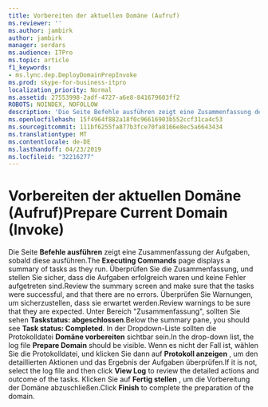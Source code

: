 ```yaml
---
title: Vorbereiten der aktuellen Domäne (Aufruf)
ms.reviewer: ''
ms.author: jambirk
author: jambirk
manager: serdars
ms.audience: ITPro
ms.topic: article
f1_keywords:
- ms.lync.dep.DeployDomainPrepInvoke
ms.prod: skype-for-business-itpro
localization_priority: Normal
ms.assetid: 27553998-2adf-4727-a6e8-841679603ff2
ROBOTS: NOINDEX, NOFOLLOW
description: 'Die Seite Befehle ausführen zeigt eine Zusammenfassung der Aufgaben, sobald diese ausführen. Überprüfen Sie die Zusammenfassung, und stellen Sie sicher, dass die Aufgaben erfolgreich waren und keine Fehler aufgetreten sind. Überprüfen Sie Warnungen, um sicherzustellen, dass sie erwartet werden. Unter Bereich "Zusammenfassung" sollten Sie sehen Aufgabenstatus: abgeschlossen. In der Dropdown-Liste sollten die Protokolldatei Domäne vorbereiten sichtbar sein. Wenn es nicht der Fall ist, wählen Sie die Protokolldatei, und klicken Sie dann auf Protokoll anzeigen, um den detaillierten Aktionen und das Ergebnis der Aufgaben zu überprüfen. Klicken Sie auf Fertig stellen, um die Vorbereitung der Domäne abzuschließen.'
ms.openlocfilehash: 15f4964f882a18f0c96616903b552ccf31ca4c53
ms.sourcegitcommit: 111bf6255fa877b3fce70fa8166e8ec5a6643434
ms.translationtype: MT
ms.contentlocale: de-DE
ms.lasthandoff: 04/23/2019
ms.locfileid: "32216277"
---
```

# <a name="prepare-current-domain-invoke"></a><span data-ttu-id="cfdcd-109">Vorbereiten der aktuellen Domäne (Aufruf)</span><span class="sxs-lookup"><span data-stu-id="cfdcd-109">Prepare Current Domain (Invoke)</span></span>
 
<span data-ttu-id="cfdcd-110">Die Seite **Befehle ausführen** zeigt eine Zusammenfassung der Aufgaben, sobald diese ausführen.</span><span class="sxs-lookup"><span data-stu-id="cfdcd-110">The **Executing Commands** page displays a summary of tasks as they run.</span></span> <span data-ttu-id="cfdcd-111">Überprüfen Sie die Zusammenfassung, und stellen Sie sicher, dass die Aufgaben erfolgreich waren und keine Fehler aufgetreten sind.</span><span class="sxs-lookup"><span data-stu-id="cfdcd-111">Review the summary screen and make sure that the tasks were successful, and that there are no errors.</span></span> <span data-ttu-id="cfdcd-112">Überprüfen Sie Warnungen, um sicherzustellen, dass sie erwartet werden.</span><span class="sxs-lookup"><span data-stu-id="cfdcd-112">Review warnings to be sure that they are expected.</span></span> <span data-ttu-id="cfdcd-113">Unter Bereich "Zusammenfassung", sollten Sie sehen **Taskstatus: abgeschlossen**.</span><span class="sxs-lookup"><span data-stu-id="cfdcd-113">Below the summary pane, you should see **Task status: Completed**.</span></span> <span data-ttu-id="cfdcd-114">In der Dropdown-Liste sollten die Protokolldatei **Domäne vorbereiten** sichtbar sein.</span><span class="sxs-lookup"><span data-stu-id="cfdcd-114">In the drop-down list, the log file **Prepare Domain** should be visible.</span></span> <span data-ttu-id="cfdcd-115">Wenn es nicht der Fall ist, wählen Sie die Protokolldatei, und klicken Sie dann auf **Protokoll anzeigen** , um den detaillierten Aktionen und das Ergebnis der Aufgaben überprüfen.</span><span class="sxs-lookup"><span data-stu-id="cfdcd-115">If it is not, select the log file and then click **View Log** to review the detailed actions and outcome of the tasks.</span></span> <span data-ttu-id="cfdcd-116">Klicken Sie auf **Fertig stellen** , um die Vorbereitung der Domäne abzuschließen.</span><span class="sxs-lookup"><span data-stu-id="cfdcd-116">Click **Finish** to complete the preparation of the domain.</span></span>
  

